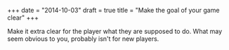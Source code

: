 +++
date = "2014-10-03"
draft = true
title = "Make the goal of your game clear"
+++

Make it extra clear for the player what they are supposed to do. What may seem obvious to you, probably isn't for new players.